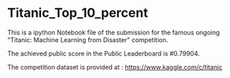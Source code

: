 # Titanic_Top_10_percent

This is a ipython Notebook file of the submission for the famous ongoing "Titanic: Machine Learning from Disaster" competition.

The achieved public score in the Public Leaderboard is #0.79904.

The competition dataset is provided at : https://www.kaggle.com/c/titanic


